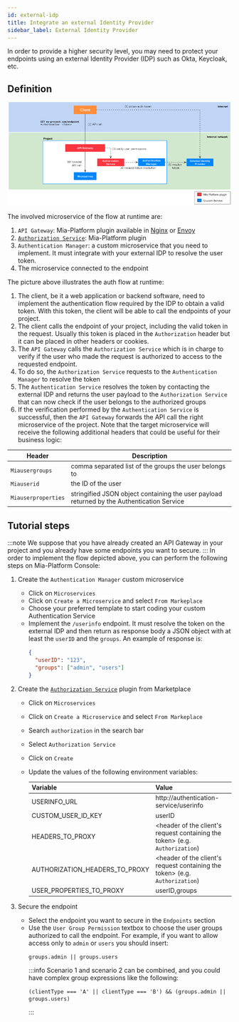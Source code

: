 ```yaml
---
id: external-idp 
title: Integrate an external Identity Provider
sidebar_label: External Identity Provider
---
```


In order to provide a higher security level, you may need to protect your endpoints using an external Identity Provider (IDP) such as Okta, Keycloak, etc.

## Definition

![Scenario2](img/auth-scenario2.png)

The involved microservice of the flow at runtime are:
1. `API Gateway`: Mia-Platform plugin available in [Nginx](/runtime_suite/api-gateway/10_overview.md) or [Envoy](/runtime_suite/envoy-api-gateway/overview.md)
2. [`Authorization Service`](/runtime_suite/authorization-service/10_overview.md): Mia-Platform plugin
3. `Authentication Manager`: a custom microservice that you need to implement. It must integrate with your external IDP to resolve the user token.
4. The microservice connected to the endpoint 

The picture above illustrates the auth flow at runtime:
1. The client, be it a web application or backend software, need to implement the authentication flow required by the IDP to obtain a valid token. With this token, the client will be able to call the endpoints of your project.
2. The client calls the endpoint of your project, including the valid token in the request. Usually this token is placed in the `Authorization` header but it can be placed in other headers or cookies.
3. The `API Gateway` calls the `Authorization Service` which is in charge to verify if the user who made the request is authorized to access to the requested endpoint.
4. To do so, the `Authorization Service` requests to the `Authentication Manager` to resolve the token
5. The `Authentication Service` resolves the token by contacting the external IDP and returns the user payload to the `Authorization Service` that can now check if the user belongs to the authorized groups 
6. If the verification performed by the `Authentication Service` is successful, then the `API Gateway` forwards the API call the right microservice of the project. Note that the target microservice will receive the following additional headers that could be useful for their business logic:
  
  | Header              | Description                                                                                |
  | --------------------| ------------------------------------------------------------------------------------------ |
  | `Miausergroups`     | comma separated list of the groups the user belongs to                                     |
  | `Miauserid`         | the ID of the user                                                                         |
  | `Miauserproperties` | stringified JSON object containing the user payload returned by the Authentication Service |



## Tutorial steps
:::note
We suppose that you have already created an API Gateway in your project and you already have some endpoints you want to secure.
:::
In order to implement the flow depicted above, you can perform the following steps on Mia-Platform Console:
1. Create the `Authentication Manager` custom microservice
    - Click on `Microservices`
    - Click on `Create a Microservice` and select `From Markeplace`
    - Choose your preferred template to start coding your custom Authentication Service
    - Implement the `/userinfo` endpoint. It must resolve the token on the external IDP and then return as response body a JSON object with at least the `userID` and the `groups`. An example of response is:
      ```json
      {
        "userID": "123",
        "groups": ["admin", "users"]
      }
      ```
2. Create the [`Authorization Service`](/runtime_suite/authorization-service/10_overview.md) plugin from Marketplace
    - Click on `Microservices`
    - Click on `Create a Microservice` and select `From Markeplace`
    - Search `authorization` in the search bar
    - Select `Authorization Service`
    - Click on `Create`
    - Update the values of the following environment variables:

      | Variable                       | Value                                                                        |
      | -------------------------------| ---------------------------------------------------------------------------  |
      | USERINFO_URL                   | http://authentication-service/userinfo                                       |
      | CUSTOM_USER_ID_KEY             | userID                                                                       |
      | HEADERS_TO_PROXY               | <header of the client's request containing the token> (e.g. `Authorization`) |
      | AUTHORIZATION_HEADERS_TO_PROXY | <header of the client's request containing the token> (e.g. `Authorization`) |
      | USER_PROPERTIES_TO_PROXY       | userID,groups                                                                |

3. Secure the endpoint
    - Select the endpoint you want to secure in the `Endpoints` section
    - Use the `User Group Permission` textbox to choose the user groups authorized to call the endpoint. For example, if you want to allow access only to `admin` or `users` you should insert:
      ```
      groups.admin || groups.users
      ```
      :::info
      Scenario 1 and scenario 2 can be combined, and you could have complex group expressions like the following:
        ```
        (clientType === 'A' || clientType === 'B') && (groups.admin || groups.users)
        ```
      :::
